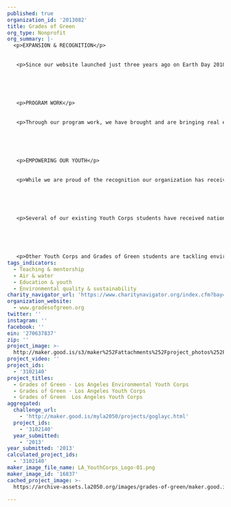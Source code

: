 ```yaml
---
published: true
organization_id: '2013082'
title: Grades of Green
org_type: Nonprofit
org_summary: |-
  <p>EXPANSION & RECOGNITION</p>
   
   
   <p>Since our website launched just three years ago on Earth Day 2010, Grades of Green has grown rapidly and expanded internationally with more than 104,000 students in 27 states and four countries enrolled in our programs. Grades of Green has been honored with several awards over the last four years, including the Environmental Protection Agency’s prestigious Environmental Award, a United States Conference of Mayors Award, as well as being instrumental in two Grades of Green schools being designated as “Green Ribbon Schools” by the U.S. Department of Education. </p>
   
   
   
   
   
   <p>PROGRAM WORK</p>
   
   
   <p>Through our program work, we have brought and are bringing real environmental change to our communities. Some examples include: helping more than 50 Los Angeles County schools divert over 50,000 bags of trash from local landfills through our Trash Free Lunch Program; helping several California schools districts stop the use of toxic cleaning supplies in their schools; performing a “greening” of 10 underserved schools in the Los Angeles area and helping them set up waste reduction programs, including in-class recycling and lunch-time sorting systems; and assisting several local schools end the use of Styrofoam trays at lunch time. Should we receive one of the LA2050 grants, we look forward to continuing this hands-on program work in the schools within the LAYC. </p>
   
   
   
   
   
   <p>EMPOWERING OUR YOUTH</p>
   
   
   <p>While we are proud of the recognition our organization has received and the projects we have led, we believe our most important work is teaching our children that they have the power to make a difference. As noted above, it was Grades of Green students who went to their City Councils in Manhattan Beach and Hermosa Beach to ask for bans of plastic bags and Styrofoam. Inspired by those stories, El Segundo High School students recently went to their City Council to ask that additional recycling containers be placed around town. </p> 
   
   
   
   
   
   <p>Several of our existing Youth Corps students have received national and regional recognition for their environmental efforts, including Grace C and Sam H who were named as Champions for Change by the White House, and Max R and Reese R, who were featured in a Washington Post article about banning Styrofoam. </p>
   
   
   
   
   
   <p>Other Youth Corps and Grades of Green students are tackling environmental problems big and small at their schools and in their communities. For example, Yaeeun H is using Grades of Green 3R curriculum to teach kids at her school about how and why to protect the environment; Sydney H, a sixth grader, is organizing an e-waste collection drive at her school; Sam H is collecting used shoes to donate to Soles for Souls; and Lauren S and Jenna R, both sixth graders, are working to plant a native garden at their school. These kids are the future of Los Angeles and our best hope of making our vision for Los Angeles a reality in 2050. </p>
tags_indicators:
  - Teaching & mentorship
  - Air & water
  - Education & youth
  - Environmental quality & sustainability
charity_navigator_url: 'https://www.charitynavigator.org/index.cfm?bay=search.profile&ein=270637837'
organization_website:
  - www.gradesofgreen.org
twitter: ''
instagram: ''
facebook: ''
ein: '270637837'
zip: ''
project_image: >-
  http://maker.good.is/s3/maker%252Fattachments%252Fproject_photos%252Fimages%252F16837%252Fdisplay%252FLA_YouthCorps_Logo-01.png=c570x385
project_video: ''
project_ids:
  - '3102140'
project_titles:
  - Grades of Green - Los Angeles Environmental Youth Corps
  - Grades of Green - Los Angeles Youth Corps
  - Grades of Green  Los Angeles Youth Corps
aggregated:
  challenge_url:
    - 'http://maker.good.is/myla2050/projects/goglayc.html'
  project_ids:
    - '3102140'
  year_submitted:
    - '2013'
year_submitted: '2013'
calculated_project_ids:
  - '3102140'
maker_image_file_name: LA_YouthCorps_Logo-01.png
maker_image_id: '16837'
cached_project_image: >-
  https://archive-assets.la2050.org/images/grades-of-green/maker.good.is/s3/maker%252Fattachments%252Fproject_photos%252Fimages%252F16837%252Fdisplay%252FLA_YouthCorps_Logo-01.png=c570x385.png

---
```

